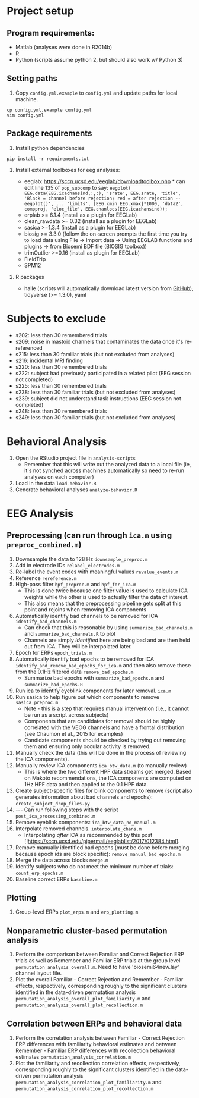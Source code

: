 # Project setup
## Program requirements:
* Matlab (analyses were done in R2014b)
* R
* Python (scripts assume python 2, but should also work w/ Python 3)

## Setting paths
1. Copy `config.yml.example` to `config.yml` and update paths for local machine.
```
cp config.yml.example config.yml
vim config.yml
```

## Package requirements
1. Install python dependencies
```
pip install -r requirements.txt
```

1. Install external toolboxes for eeg analyses:
   * eeglab: https://sccn.ucsd.edu/eeglab/downloadtoolbox.php
         * can edit line 135 of `pop_subcomp` to say:
            ```
            eegplot( EEG.data(EEG.icachansind,:,:), 'srate', EEG.srate, 'title', 'Black = channel before rejection; red = after rejection -- eegplot()', ...
           	 'limits', [EEG.xmin EEG.xmax]*1000, 'data2', compproj, 'eloc_file', EEG.chanlocs(EEG.icachansind));
            ```
   * erplab >= 6.1.4 (install as a plugin for EEGLab)
   * clean_rawdata >= 0.32 (install as a plugin for EEGLab)
   * sasica >=1.3.4 (install as a plugin for EEGLab)
   * biosig >= 3.3.0 (follow the on-screen prompts the first time you try to load data using File -> Import data -> Using EEGLAB functions and plugins -> from Biosemi BDF file (BIOSIG toolbox))
   * trimOutlier >=0.16 (install as plugin for EEGLab)
   * FieldTrip
   * SPM12

1. R packages
   * halle (scripts will automatically download latest version from [GitHub](https://github.com/hallez/halle)), tidyverse (>= 1.3.0), yaml

# Subjects to exclude
* s202: less than 30 remembered trials
* s209: noise in mastoid channels that contaminates the data once it's re-referenced
* s215: less than 30 familiar trials (but not excluded from analyses)
* s216: incidental MRI finding
* s220: less than 30 remembered trials
* s222: subject had previously participated in a related pilot (EEG session not completed)
* s225: less than 30 remembered trials
* s238: less than 30 familiar trials (but not excluded from analyses)
* s239: subject did not understand task instructions (EEG session not completed)
* s248: less than 30 remembered trials
* s249: less than 30 familiar trials (but not excluded from analyses)

# Behavioral Analysis
1. Open the RStudio project file in `analysis-scripts`
   * Remember that this will write out the analyzed data to a local file (ie, it's not synched across machines automatically so need to re-run analyses on each computer)
1. Load in the data `load-behavior.R`
1. Generate behavioral analyses `analyze-behavior.R`

# EEG Analysis
## Preprocessing (can run through `ica.m` using `preproc_combined.m`)
1. Downsample the data to 128 Hz `downsample_preproc.m`
1. Add in electrode IDs `relabel_electrodes.m`
1. Re-label the event codes with meaningful values `revalue_events.m`
1. Reference `rereference.m`
1. High-pass filter `hpf_preproc.m` and `hpf_for_ica.m`
   * This is done twice because one filter value is used to calculate ICA weights while the other is used to actually filter the data of interest.
   * This also means that the preprocessing pipeline gets split at this point and rejoins when removing ICA components
1. Automatically identify bad channels to be removed for ICA `identify_bad_channels.m`
   * Can check that this is reasonable by using `summarize_bad_channels.m` and `summarize_bad_channels.R` to plot
   * Channels are simply *identified* here are being bad and are then held out from ICA. They will be interpolated later.
1. Epoch for ERPs `epoch_trials.m`
1. Automatically identify bad epochs to be removed for ICA `identify_and_remove_bad_epochs_for_ica.m` and then also remove these from the 0.1Hz filtered data `remove_bad_epochs.m`
   * Summarize bad epochs with `summarize_bad_epochs.m` and `summarize_bad_epochs.R`
1. Run ica to identify eyeblink components for later removal. `ica.m`
1. Run sasica to help figure out which components to remove `sasica_preproc.m`
   * Note - this is a step that requires manual intervention (i.e., it cannot be run as a script across subjects)
   * Components that are candidates for removal should be highly correlated with the VEOG channels and have a frontal distribution (see Chaumon et al., 2015 for examples)
   * Candidate components should be checked by trying out removing them and ensuring only occular activity is removed.
1. Manually check the data (this will be done in the process of reviewing the ICA components).
1. Manually review ICA components `ica_btw_data.m` (to manually review)
   * This is where the two different HPF data streams get merged. Based on Makoto recommendations, the ICA components are computed on 1Hz HPF data and then applied to the 0.1 HPF data.
1. Create subject-specific files for blink components to remove (script also generates information about bad channels and epochs): `create_subject_drop_files.py`
1. --- Can run following steps with the script `post_ica_processing_combined.m`
1. Remove eyeblink components: `ica_btw_data_no_manual.m`
1. Interpolate removed channels. `interpolate_chans.m`
   * Interpolating *after* ICA as recommended by this post [!https://sccn.ucsd.edu/pipermail/eeglablist/2017/012384.html].
1. Remove manually identified bad epochs (must be done before merging because epoch ids are block specific): `remove_manual_bad_epochs.m`
1. Merge the data across blocks `merge.m`
1. Identify subjects who do not meet the minimum number of trials: `count_erp_epochs.m`
1. Baseline correct ERPs `baseline.m`

## Plotting
1. Group-level ERPs `plot_erps.m` and `erp_plotting.m`

## Nonparametric cluster-based permutation analysis
1. Perform the comparison between Familiar and Correct Rejection ERP trials as well as Remember and Familiar ERP trials at the group level `permutation_analysis_overall.m`. Need to have 'biosemi64new.lay' channel layout file.
1. Plot the overall Familiar - Correct Rejection and Remember - Familiar effects, respectively, corresponding roughly to the significant clusters identified in the data-driven permutation analysis `permutation_analysis_overall_plot_familiarity.m` and `permutation_analysis_overall_plot_recollection.m` 

## Correlation between ERPs and behavioral data
1. Perform the correlation analysis between Familiar - Correct Rejection ERP differences with familiarity behavioral estimates and between Remember - Familiar ERP differences with recollection behavioral estimates `permutation_analysis_correlation.m`
1. Plot the familiarity and recollection correlation effects, respectively, corresponding roughly to the significant clusters identified in the data-driven permutation analysis `permutation_analysis_correlation_plot_familiarity.m` and `permutation_analysis_correlation_plot_recollection.m`
